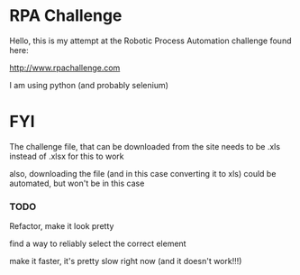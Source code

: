 # RPA Challenge

Hello, this is my attempt at the Robotic Process Automation challenge found here:

http://www.rpachallenge.com

I am using python (and probably selenium)

# FYI

The challenge file, that can be downloaded from the site needs to be .xls instead of .xlsx for this to work

also, downloading the file (and in this case converting it to xls) could be automated, but won't be in this case

### TODO

Refactor, make it look pretty

find a way to reliably select the correct element

make it faster, it's pretty slow right now (and it doesn't work!!!)
